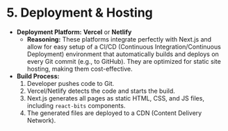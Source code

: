 # 5. Deployment & Hosting
* **Deployment Platform:** **Vercel** or **Netlify**
    * **Reasoning:** These platforms integrate perfectly with Next.js and allow for easy setup of a CI/CD (Continuous Integration/Continuous Deployment) environment that automatically builds and deploys on every Git commit (e.g., to GitHub). They are optimized for static site hosting, making them cost-effective.
* **Build Process:**
    1.  Developer pushes code to Git.
    2.  Vercel/Netlify detects the code and starts the build.
    3.  Next.js generates all pages as static HTML, CSS, and JS files, including `react-bits` components.
    4.  The generated files are deployed to a CDN (Content Delivery Network).
